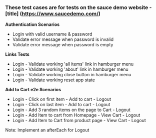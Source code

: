 ### These test cases are for tests on the sauce demo website - [title] (https://www.saucedemo.com/)

**Authentication Scenarios**
- Login with valid username & password
- Validate error message when password is invalid
- Validate error message when password is empty

**Links Tests**
- Login - Validate working 'all items' link in hamburger menu
- Login - Validate working 'about' link in hamburger menu
- Login - Validate working close button in hamburger menu
- Login - Validate working reset app state

**Add to Cart e2e Scenarios**
- Login - Click on first item - Add to cart - Logout
- Login - Click on last item - Add to cart - Logout
- Login - Add 3 random items on the page to Cart - Logout
- Login - Add Item to cart from Homepage - View Cart -  Logout
- Login - Add Item to Cart from product page - View Cart - Logout




Note: Implement an afterEach for Logout